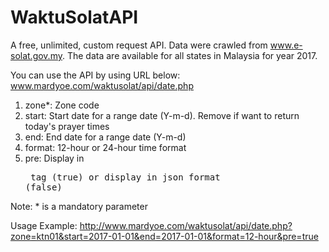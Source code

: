 # WaktuSolatAPI
A free, unlimited, custom request API. Data were crawled from www.e-solat.gov.my. The data are available for all states in Malaysia for year 2017.

You can use the API by using URL below:
 www.mardyoe.com/waktusolat/api/date.php 
 
1. zone*: Zone code
2. start: Start date for a range date (Y-m-d). Remove if want to return today's prayer times
3. end: End date for a range date (Y-m-d)
4. format: 12-hour or 24-hour time format
5. pre: Display in <pre> tag (true) or display in json format (false)

Note: * is a mandatory parameter 

Usage Example:
http://www.mardyoe.com/waktusolat/api/date.php?zone=ktn01&start=2017-01-01&end=2017-01-01&format=12-hour&pre=true
